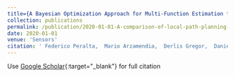 ```yaml
---
title={A Bayesian Optimization Approach for Multi-Function Estimation for Environmental Monitoring Using an Autonomous Surface Vehicle: Ypacarai Lake Case Study},
collection: publications
permalink: /publication/2020-01-01-A-comparison-of-local-path-planning-techniques-of-autonomous-surface-vehicles-for-monitoring-applications-The-ypacarai-lake-case-study
date: 2020-01-01
venue: 'Sensors'
citation: ' Federico Peralta,  Mario Arzamendia,  Derlis Gregor,  Daniel Gutierrez Reina,  Sergio Toral, &quot;A comparison of local path planning techniques of autonomous surface vehicles for monitoring applications: The ypacarai lake case-study.&quot; Sensors, 2020.'
---
```

Use [Google Scholar](https://scholar.google.com/scholar?q=A+comparison+of+local+path+planning+techniques+of+autonomous+surface+vehicles+for+monitoring+applications:+The+ypacarai+lake+case+study){:target="_blank"} for full citation